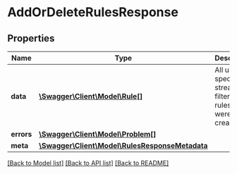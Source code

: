 # AddOrDeleteRulesResponse

## Properties
Name | Type | Description | Notes
------------ | ------------- | ------------- | -------------
**data** | [**\Swagger\Client\Model\Rule[]**](Rule.md) | All user-specified stream filtering rules that were created. | [optional] 
**errors** | [**\Swagger\Client\Model\Problem[]**](Problem.md) |  | [optional] 
**meta** | [**\Swagger\Client\Model\RulesResponseMetadata**](RulesResponseMetadata.md) |  | 

[[Back to Model list]](../../README.md#documentation-for-models) [[Back to API list]](../../README.md#documentation-for-api-endpoints) [[Back to README]](../../README.md)

